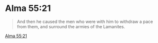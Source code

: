 # Alma 55:21

> And then he caused the men who were with him to withdraw a pace from them, and surround the armies of the Lamanites.

[Alma 55:21](https://www.churchofjesuschrist.org/study/scriptures/bofm/alma/55?lang=eng&id=p21#p21)


